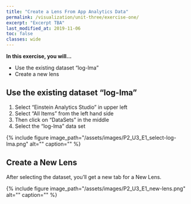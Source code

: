 ```yaml
---
title: "Create a Lens From App Analytics Data"
permalink: /visualization/unit-three/exercise-one/
excerpt: "Excerpt TBA"
last_modified_at: 2019-11-06
toc: false
classes: wide
---
```



**In this exercise, you will...**

* Use the existing dataset “log-lma”
* Create a new lens 


<!-- -------------------- TASK BOUNDARY -------------------- -->


## Use the existing dataset “log-lma”

1. Select “Einstein Analytics Studio” in upper left
2. Select “All Items” from the left hand side 
3. Then click on “DataSets” in the middle
4. Select the “log-lma” data set


{% include figure image_path="/assets/images/P2_U3_E1_select-log-lma.png" alt="" caption="" %}

<!-- -------------------- TASK BOUNDARY -------------------- -->

## Create a New Lens 
After selecting the dataset, you’ll get a new tab for a New Lens. 


{% include figure image_path="/assets/images/P2_U3_E1_new-lens.png" alt="" caption="" %}

